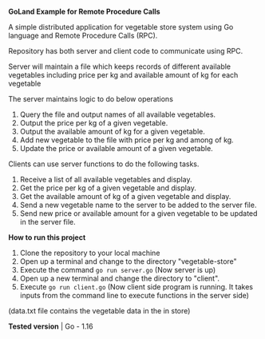 **GoLand Example for Remote Procedure Calls**

A simple distributed application for vegetable store system using Go language and Remote Procedure Calls (RPC).

Repository has both server and client code to communicate using RPC. 

Server will maintain a file which keeps records of different available vegetables including price per kg and available amount of kg for each vegetable

The server maintains logic to do below operations
1. Query the file and output names of all available vegetables.
2. Output the price per kg of a given vegetable.
3. Output the available amount of kg for a given vegetable.
4. Add new vegetable to the file with price per kg and among of kg.
5. Update the price or available amount of a given vegetable.

Clients can use server functions to do the following tasks.
1. Receive a list of all available vegetables and display.
2. Get the price per kg of a given vegetable and display.
3. Get the available amount of kg of a given vegetable and display.
4. Send a new vegetable name to the server to be added to the server file.
5. Send new price or available amount for a given vegetable to be updated in the server file.


**How to run this project**
1. Clone the repository to your local machine
2. Open up a terminal and change to the directory "vegetable-store"
2. Execute the command `go run server.go` (Now server is up)
3. Open up a new terminal and change the directory to "client".
4. Execute `go run client.go` (Now client side program is running. It takes inputs from the command line to execute functions in the server side)

(data.txt file contains the vegetable data in the in store)

**Tested version** | Go - 1.16
